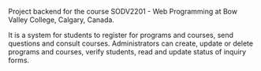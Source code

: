 Project backend for the course SODV2201 - Web Programming at Bow Valley College, Calgary, Canada.

It is a system for students to register for programs and courses, send questions and consult courses. Administrators can create, update or delete programs and courses, verify students, read and update status of inquiry forms.
